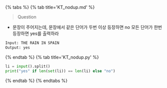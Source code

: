 {% tabs %}
{% tab title='KT_nodup.md' %}

> Question

* 문장이 주어지는데, 문장에서 같은 단어가 두번 이상 등장하면 no 모든 단어가 한번 등장하면 yes를 출력하라

```txt
Input: THE RAIN IN SPAIN
Output: yes
```

{% endtab %}
{% tab title='KT_nodup.py' %}

```py
li = input().split()
print("yes" if len(set(li)) == len(li) else "no")
```

{% endtab %}
{% endtabs %}
